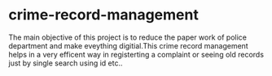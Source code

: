 # crime-record-management
The main objective of this project is to reduce the paper work of police department and make eveything digitial.This crime record management helps in a very efficent way in registerting a complaint or seeing old records just by single search using id etc..
